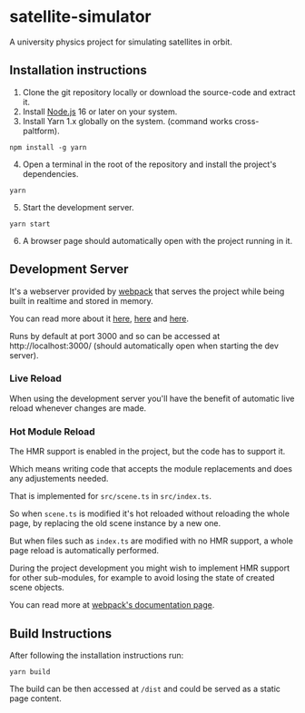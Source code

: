 
# satellite-simulator

A university physics project for simulating satellites in orbit.

## Installation instructions

1. Clone the git repository locally or download the source-code and extract it.
2. Install [Node.js](https://nodejs.org/) 16 or later on your system.
3. Install Yarn 1.x globally on the system. (command works cross-paltform).

```
npm install -g yarn
```

4. Open a terminal in the root of the repository and install the project's dependencies.

```
yarn
```

5. Start the development server.

```
yarn start
```

6. A browser page should automatically open with the project running in it.

## Development Server

It's a webserver provided by [webpack](http://webpack.js.org/) that serves the project while being built in realtime and stored in memory.

You can read more about it [here](https://webpack.js.org/configuration/dev-server/), [here](https://webpack.js.org/guides/development/#using-webpack-dev-server) and [here](https://github.com/webpack/webpack-dev-server).

Runs by default at port 3000 and so can be accessed at http://localhost:3000/ (should automatically open when starting the dev server).

### Live Reload

When using the development server you'll have the benefit of automatic live reload whenever changes are made.

### Hot Module Reload

The HMR support is enabled in the project, but the code has to support it.

Which means writing code that accepts the module replacements and does any adjustements needed.

That is implemented for `src/scene.ts` in `src/index.ts`.

So when `scene.ts` is modified it's hot reloaded without reloading the whole page, by replacing the old scene instance by a new one.

But when files such as `index.ts` are modified with no HMR support, a whole page reload is automatically performed.

During the project development you might wish to implement HMR support for other sub-modules, for example to avoid losing the state of created scene objects.

You can read more at [webpack's documentation page](https://webpack.js.org/concepts/hot-module-replacement/).

## Build Instructions

After following the installation instructions run:

```
yarn build
```

The build can be then accessed at `/dist` and could be served as a static page content.

